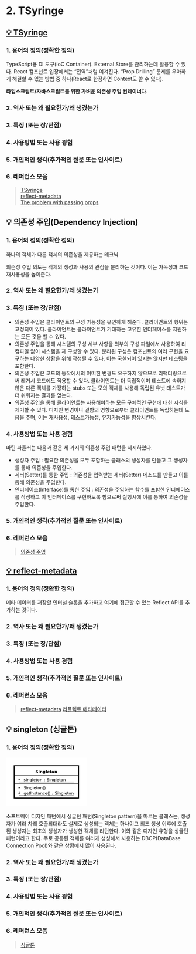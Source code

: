 # 2. TSyringe

## [💡 TSyringe](https://github.com/microsoft/tsyringe)

### 1. 용어의 정의(정확한 정의)

TypeScript용 DI 도구(IoC Container). External Store를 관리하는데 활용할 수 있다. React 컴포넌트 입장에서는 “전역”처럼 여겨진다. “Prop Drilling” 문제를 우아하게 해결할 수 있는 방법 중 하나(React로 한정하면 Context도 쓸 수 있다).

**타입스크립트/자바스크립트를 위한 가벼운 의존성 주입 컨테이너**다.

### 2. 역사 또는 왜 필요한가/왜 생겼는가

### 3. 특징 (또는 장/단점)

### 4. 사용방법 또는 사용 경험

### 5. 개인적인 생각(추가적인 질문 또는 인사이트)

### 6. 레퍼런스 모음

> [TSyringe](https://github.com/microsoft/tsyringe)  
> [reflect-metadata](https://github.com/rbuckton/reflect-metadata)  
> [The problem with passing props](https://beta.reactjs.org/learn/passing-data-deeply-with-context#the-problem-with-passing-props)

## 💡 의존성 주입(Dependency Injection)

### 1. 용어의 정의(정확한 정의)

하나의 객체가 다른 객체의 의존성을 제공하는 테크닉

의존성 주입 의도는 객체의 생성과 사용의 관심을 분리하는 것이다. 이는 가독성과 코드 재사용성을 높여준다.

### 2. 역사 또는 왜 필요한가/왜 생겼는가

### 3. 특징 (또는 장/단점)

- 의존성 주입은 클라이언트의 구성 가능성을 유연하게 해준다. 클라이언트의 행위는 고정되어 있다. 클라이언트는 클라이언트가 기대하는 고유한 인터페이스를 지원하는 모든 것을 할 수 있다.
- 의존성 주입을 통해 시스템의 구성 세부 사항을 외부의 구성 파일에서 사용하여 리컴파일 없이 시스템을 재 구성할 수 있다. 분리된 구성은 컴포넌트의 여러 구현을 요구하는 다양한 상황을 위해 작성될 수 있다. 이는 국한되어 있지는 않지만 테스팅을 포함한다.
- 의존성 주입은 코드의 동작에서의 어떠한 변경도 요구하지 않으므로 리팩터링으로써 레거시 코드에도 적용할 수 있다. 클라이언트는 더 독립적이며 테스트에 속하지 않은 다른 객체를 가장하는 stubs 또는 모의 객체를 사용해 독립된 유닛 테스트가 더 쉬워지는 결과를 얻는다.
- 의존성 주입을 통해 클라이언트는 사용해야하는 모든 구체적인 구현에 대한 지식을 제거할 수 있다. 디자인 변경이나 결함의 영향으로부터 클라이언트를 독립하는데 도움을 주며, 이는 재사용성, 테스트가능성, 유지가능성을 향상시킨다.

### 4. 사용방법 또는 사용 경험

마틴 파울러는 다음과 같은 세 가지의 의존성 주입 패턴을 제시하였다.

- 생성자 주입 : 필요한 의존성을 모두 포함하는 클래스의 생성자를 만들고 그 생성자를 통해 의존성을 주입한다.
- 세터(Setter)를 통한 주입 : 의존성을 입력받는 세터(Setter) 메소드를 만들고 이를 통해 의존성을 주입한다.
- 인터페이스(Interface)를 통한 주입 : 의존성을 주입하는 함수를 포함한 인터페이스를 작성하고 이 인터페이스를 구현하도록 함으로써 실행시에 이를 통하여 의존성을 주입한다.

### 5. 개인적인 생각(추가적인 질문 또는 인사이트)

### 6. 레퍼런스 모음

> [의존성 주입](https://ko.wikipedia.org/wiki/%EC%9D%98%EC%A1%B4%EC%84%B1_%EC%A3%BC%EC%9E%85)

## [💡 reflect-metadata](https://github.com/rbuckton/reflect-metadata)

### 1. 용어의 정의(정확한 정의)

메타 데이터를 저장할 인터널 슬롯을 추가하고 여기에 접근할 수 있는 Reflect API를 추가하는 것이다.

### 2. 역사 또는 왜 필요한가/왜 생겼는가

### 3. 특징 (또는 장/단점)

### 4. 사용방법 또는 사용 경험

### 5. 개인적인 생각(추가적인 질문 또는 인사이트)

### 6. 레퍼런스 모음

> [reflect-metadata](https://github.com/rbuckton/reflect-metadata)
> [리플렉트 메타데이터](https://jeonghwan-kim.github.io/2023/06/20/reflect-metadata#%EB%A6%AC%ED%94%8C%EB%A0%89%ED%8A%B8-%EB%A9%94%ED%83%80%EB%8D%B0%EC%9D%B4%ED%84%B0)

## 💡 singleton (싱글톤)

### 1. 용어의 정의(정확한 정의)

![singleton](../week6/images/singleton.png)

소프트웨어 디자인 패턴에서 싱글턴 패턴(Singleton pattern)을 따르는 클래스는, 생성자가 여러 차례 호출되더라도 실제로 생성되는 객체는 하나이고 최초 생성 이후에 호출된 생성자는 최초의 생성자가 생성한 객체를 리턴한다. 이와 같은 디자인 유형을 싱글턴 패턴이라고 한다. 주로 공통된 객체를 여러개 생성해서 사용하는 DBCP(DataBase Connection Pool)와 같은 상황에서 많이 사용된다.

### 2. 역사 또는 왜 필요한가/왜 생겼는가

### 3. 특징 (또는 장/단점)

### 4. 사용방법 또는 사용 경험

### 5. 개인적인 생각(추가적인 질문 또는 인사이트)

### 6. 레퍼런스 모음

> [싱글톤](https://ko.wikipedia.org/wiki/%EC%8B%B1%EA%B8%80%ED%84%B4_%ED%8C%A8%ED%84%B4)
